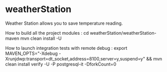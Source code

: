 # weatherStation
Weather Station allows you to save temperature reading.

How to build all the project modules :
cd weatherStation/weatherStation-maven
mvn clean install -U  

How to launch integration tests with remote debug :
export MAVEN_OPTS="-Xdebug -Xrunjdwp:transport=dt_socket,address=8100,server=y,suspend=y" && mvn clean install verify -U -P postgresql-it -DforkCount=0


